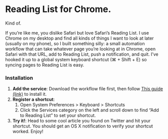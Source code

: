 # Reading List for Chrome.

Kind of.

If you’re like me, you dislike Safari but love Safari’s Reading List. I use Chrome on my desktop and find all kinds of things I want to look at later (usually on my phone), so I built something silly: a small automation workflow that can take whatever page you’re looking at in Chrome, open Safari with that URL, add to Reading List, push a notification, and quit. I’ve hooked it up to a global system keyboard shortcut (⌘ + Shift + E) so syncing pages to Reading List is easy.

### Installation

1. **Add the service**: Download the workflow file first, then follow [This guide (link)](https://www.macosxautomation.com/automator/serviceinstall/index.html) to install it.
1. **Register a shortcut**:
    1. Open System Preferences > Keyboard > Shortcuts
    1. Click the Services category on the left and scroll down to find “Add to Reading List” to set your shortcut.
1. **Try it!**: Head to some cool article you found on Twitter and hit your shortcut. You should get an OS X notification to verify your shortcut worked. Enjoy!
